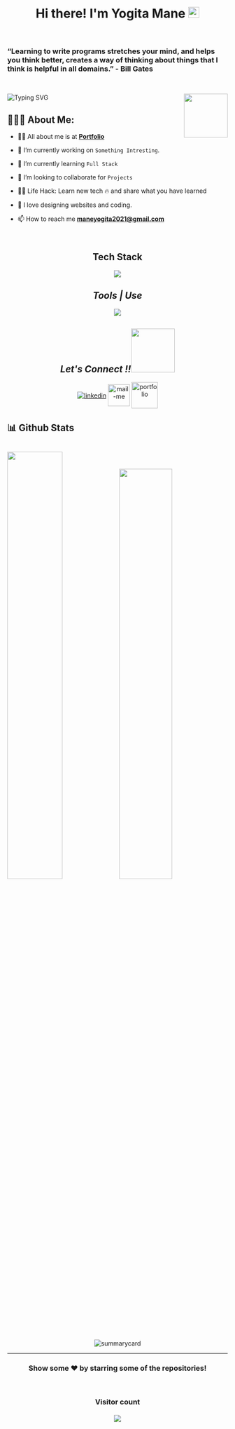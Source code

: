 <h1 align="center">Hi there! I'm Yogita Mane <img src="https://media.giphy.com/media/hvRJCLFzcasrR4ia7z/giphy.gif" width="25px"> </h1>
 <br> 
 <h3>“Learning to write programs stretches your mind, and helps you think better, creates a way of thinking about things that I think is helpful in all domains.” - Bill Gates</h3>
 <br>
 
 ![Typing SVG](https://readme-typing-svg.herokuapp.com?font=comfortaa&color=b440e2&size=24&width=500&lines=Currently+Learning+Full-Stack+Web+Development;Open-Source+Developer;Nice+to+meet+you...)
 <img  src="https://Yogita2021.netlify.app/static/media/output-onlinegiftools.0137dac1.gif" height="100px" align="right" />
  <br>
   ## 👨🏻‍💻 About Me:

- 🙋‍♂️ All about me is at **[Portfolio](https://yogita2021.github.io/)**

- 🔭 I’m currently working on `Something Intresting`.

- 🌱 I’m currently learning `Full Stack`

- 👯 I’m looking to collaborate for `Projects`

- 👨‍💻 Life Hack: Learn new tech :fire: and share what you have learned

- 💓 I love designing websites and coding.

- 📫 How to reach me **maneyogita2021@gmail.com**

<br>

<h2 align="center">Tech Stack</h2>
<p align="center">
  <a >
    <img src="https://skillicons.dev/icons?i=html,css,js,bootstrap,express,mongodb,nodejs,redis,mysql" />
  </a>
</p>

<h2 align="center"><i>Tools | Use</i></h2>
<p align="center">
  <a >
    <img src="https://skillicons.dev/icons?i=bash,codepen,git,github,netlify,vscode,postman" />
  </a>
</p>

<h2 align="center"><i>Let's Connect !!<img src="https://raw.githubusercontent.com/ShahriarShafin/ShahriarShafin/main/Assets/handshake.gif" width="100" /></i></h2>

<p align="center">
  <a href="https://www.linkedin.com/in/maneyogita/" target="_blank"><img align="center" src="https://skillicons.dev/icons?i=linkedin" alt="linkedin" /></a>
  <a title="maneyogita2021@gmail.com" href="mailto:maneyogita2021@gmail.com" target="_blank"><img align="center"  src="https://cdn-icons-png.flaticon.com/128/888/888853.png"  width="50px"   alt="mail-me" /></a>
  <a href="https://yogita2021.github.io/" target="_blank"><img align="center" src="https://img.icons8.com/fluency/2x/domain.png"  width="60px" alt="portfolio" /></a>
</p>
<h2>📊  Github Stats</h2>
<br/>

<div>
  <img width="50%"  src="https://github-readme-stats.vercel.app/api?username=Yogita2021&show_icons=true&theme=midnight-purple" />
  <img width="49%"  src="https://github-readme-stats.vercel.app/api/top-langs/?username=Yogita2021&layout=compact&theme=midnight-purple" />
</div>
 <br />

<br />
<p align="center"><img src="https://github-readme-streak-stats.herokuapp.com/?user=Yogita2021&theme=vision-friendly-dark" alt=""/></p>
<p align="center"><img src="https://github-profile-trophy.vercel.app/?username=Yogita2021&no-frame=true" alt=""/></p>
<p align="center"><img src="https://github-profile-summary-cards.vercel.app/api/cards/profile-details?username=Yogita2021&theme=tokyonight" alt="summarycard"/> </p>

<hr />

<h3 align="center">
 Show some ❤️ by starring some of the repositories!
</h3>
<br>
<h3 align="center"> 
  Visitor count <br><br>
  <img  src="https://profile-counter.glitch.me/Yogita2021/count.svg" />
</h3>
